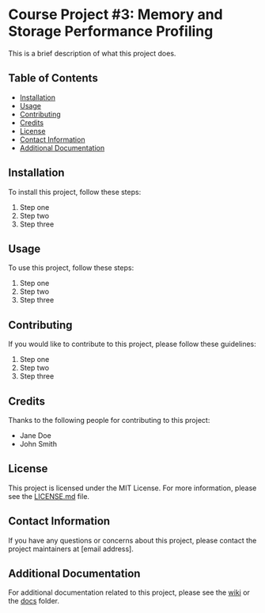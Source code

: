 # Course Project #3: Memory and Storage Performance Profiling

This is a brief description of what this project does.

## Table of Contents

- [Installation](#installation)
- [Usage](#usage)
- [Contributing](#contributing)
- [Credits](#credits)
- [License](#license)
- [Contact Information](#contact-information)
- [Additional Documentation](#additional-documentation)

## Installation

To install this project, follow these steps:

1. Step one
2. Step two
3. Step three

## Usage

To use this project, follow these steps:

1. Step one
2. Step two
3. Step three

## Contributing

If you would like to contribute to this project, please follow these guidelines:

1. Step one
2. Step two
3. Step three

## Credits

Thanks to the following people for contributing to this project:

- Jane Doe
- John Smith

## License

This project is licensed under the MIT License. For more information, please see the [LICENSE.md](LICENSE.md) file.

## Contact Information

If you have any questions or concerns about this project, please contact the project maintainers at [email address].

## Additional Documentation

For additional documentation related to this project, please see the [wiki](https://github.com/username/project-name/wiki) or the [docs](https://github.com/username/project-name/docs) folder.
